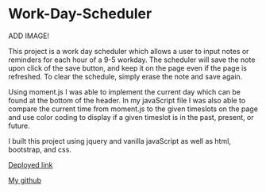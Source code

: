 # Work-Day-Scheduler
ADD IMAGE!

This project is a work day scheduler which allows a user to input notes or reminders for each hour of a 9-5 workday. The scheduler will save the note upon click of the save button, and keep it on the page even if the page is refreshed. To clear the schedule, simply erase the note and save again.

Using moment.js I was able to implement the current day which can be found at the bottom of the header. In my javaScript file I was also able to compare the current time from moment.js to the given timeslots on the page and use color coding to display if a given timeslot is in the past, present, or future.


I built this project using jquery and vanilla javaScript as well as html, bootstrap, and css.

[Deployed link](https://gary-bergman.github.io/Work-Day-Scheduler/)

[My github](https://github.com/Gary-Bergman)